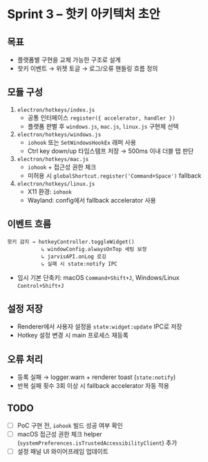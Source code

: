 # Sprint 3 – 핫키 아키텍처 초안

## 목표
- 플랫폼별 구현을 교체 가능한 구조로 설계
- 핫키 이벤트 → 위젯 토글 → 로그/오류 핸들링 흐름 정의

## 모듈 구성
1. `electron/hotkeys/index.js`
   - 공통 인터페이스 `register({ accelerator, handler })`
   - 플랫폼 판별 후 `windows.js`, `mac.js`, `linux.js` 구현체 선택
2. `electron/hotkeys/windows.js`
   - `iohook` 또는 `SetWindowsHookEx` 래퍼 사용
   - Ctrl key down/up 타임스탬프 저장 → 500ms 이내 더블 탭 판단
3. `electron/hotkeys/mac.js`
   - `iohook` + 접근성 권한 체크
   - 미허용 시 `globalShortcut.register('Command+Space')` fallback
4. `electron/hotkeys/linux.js`
   - X11 환경: `iohook`
   - Wayland: config에서 fallback accelerator 사용

## 이벤트 흐름
```
핫키 감지 → hotkeyController.toggleWidget()
           ↳ windowConfig.alwaysOnTop 세팅 보정
           ↳ jarvisAPI.onLog 로깅
           ↳ 실패 시 state:notify IPC
```
- 임시 기본 단축키: macOS `Command+Shift+J`, Windows/Linux `Control+Shift+J`

## 설정 저장
- Renderer에서 사용자 설정을 `state:widget:update` IPC로 저장
- Hotkey 설정 변경 시 main 프로세스 재등록

## 오류 처리
- 등록 실패 → logger.warn + renderer toast (`state:notify`)
- 반복 실패 횟수 3회 이상 시 fallback accelerator 자동 적용

## TODO
- [ ] PoC 구현 전, `iohook` 빌드 성공 여부 확인
- [ ] macOS 접근성 권한 체크 helper (`systemPreferences.isTrustedAccessibilityClient`) 추가
- [ ] 설정 패널 UI 와이어프레임 업데이트
